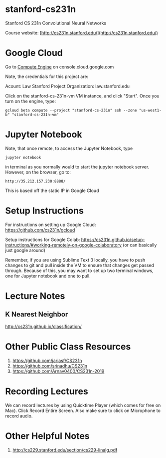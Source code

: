 # stanford-cs231n
Stanford CS 231n Convolutional Neural Networks

Course website: [http://cs231n.stanford.edu/](http://cs231n.stanford.edu/)

# Google Cloud
Go to [Compute Engine](https://console.cloud.google.com/compute/instances?project=stanford-cs-231n&authuser=1&organizationId=733583539713&instancessize=50) on console.cloud.google.com

Note, the credentials for this project are:

Acount: Law Stanford
Project Organization: law.stanford.edu

Click on the stanford-cs-231n-vm VM instance, and click "Start". Once you turn on the engine, type:

```
gcloud beta compute --project "stanford-cs-231n" ssh --zone "us-west1-b" "stanford-cs-231n-vm"
```

# Jupyter Notebook
Note, that once remote, to access the Jupyter Notebook, type

```
jupyter notebook
```

in terminal as you normally would to start the jupyter notebook server. However, on the browser, go to:

```
http://35.212.157.230:8888/
```

This is based off the static IP in Google Cloud

# Setup Instructions
For instructions on setting up Google Cloud: https://github.com/cs231n/gcloud

Setup instructions for Google Colab: https://cs231n.github.io/setup-instructions/#working-remotely-on-google-colaboratory (or can basically just google around)

Remember, if you are using Sublime Text 3 locally, you have to push changes to git and pull inside the VM to ensure that changes get passed through. Because of this, you may want to set up two terminal windows, one for Jupyter notebook and one to pull.

# Lecture Notes

## K Nearest Neighbor
http://cs231n.github.io/classification/

# Other Public Class Resources
1. https://github.com/jariasf/CS231n
2. https://github.com/srinadhu/CS231n
3. https://github.com/Arnav0400/CS231n-2019

# Recording Lectures
We can record lectures by using Quicktime Player (which comes for free on Mac). Click Record Entire Screen. Also make sure to click on Microphone to record audio.

# Other Helpful Notes
1. http://cs229.stanford.edu/section/cs229-linalg.pdf